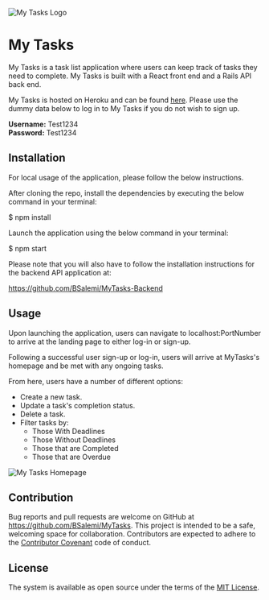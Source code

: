 ![My Tasks Logo](https://i.imgur.com/NfmgRE6.png)

# My Tasks

My Tasks is a task list application where users can keep track of tasks they need to complete. My Tasks is built with a React front end and a Rails API back end. 

My Tasks is hosted on Heroku and can be found [here](https://my-tasks-react.herokuapp.com). Please use the dummy data below to log in to My Tasks if you do not wish to sign up.

<b>Username:</b> Test1234
<br/>
<b>Password:</b> Test1234


## Installation

For local usage of the application, please follow the below instructions.

After cloning the repo, install the dependencies by executing the below command in your terminal:

$ npm install

Launch the application using the below command in your terminal:

$ npm start

Please note that you will also have to follow the installation instructions for the backend API application at:

https://github.com/BSalemi/MyTasks-Backend

## Usage

Upon launching the application, users can navigate to localhost:PortNumber to arrive at the landing page to either log-in or sign-up.

Following a successful user sign-up or log-in, users will arrive at MyTasks's homepage and be met with any ongoing tasks.

From here, users have a number of different options:

* Create a new task.
* Update a task's completion status.
* Delete a task.
* Filter tasks by:
    * Those With Deadlines
    * Those Without Deadlines
    * Those that are Completed
    * Those that are Overdue

![My Tasks Homepage](https://i.imgur.com/u2z3AvT.png)

## Contribution

Bug reports and pull requests are welcome on GitHub at https://github.com/BSalemi/MyTasks. This project is intended to be a safe,   welcoming space for collaboration. Contributors are expected to adhere to the [Contributor Covenant](https://www.contributor-covenant.org/) code of conduct.

## License 

The system is available as open source under the terms of the [MIT License](https://opensource.org/licenses/MIT).